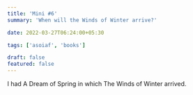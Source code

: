 ```yaml
---
title: 'Mini #6'
summary: 'When will the Winds of Winter arrive?'

date: 2022-03-27T06:24:00+05:30

tags: ['asoiaf', 'books']

draft: false
featured: false
---
```


I had A Dream of Spring in which The Winds of Winter arrived.
